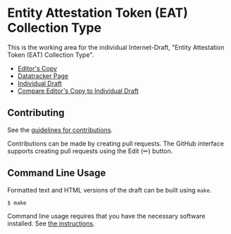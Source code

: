 # Entity Attestation Token (EAT) Collection Type

This is the working area for the individual Internet-Draft, "Entity Attestation Token (EAT) Collection Type".

* [Editor's Copy](https://SimonFrost-Arm.github.io/draft-frost-rats-eat-collection/#go.draft-frost-rats-eat-collection.html)
* [Datatracker Page](https://datatracker.ietf.org/doc/draft-frost-rats-eat-collection)
* [Individual Draft](https://datatracker.ietf.org/doc/html/draft-frost-rats-eat-collection)
* [Compare Editor's Copy to Individual Draft](https://SimonFrost-Arm.github.io/draft-frost-rats-eat-collection/#go.draft-frost-rats-eat-collection.diff)


## Contributing

See the
[guidelines for contributions](https://github.com/SimonFrost-Arm/draft-frost-rats-eat-collection/blob/main/CONTRIBUTING.md).

Contributions can be made by creating pull requests.
The GitHub interface supports creating pull requests using the Edit (✏) button.


## Command Line Usage

Formatted text and HTML versions of the draft can be built using `make`.

```sh
$ make
```

Command line usage requires that you have the necessary software installed.  See
[the instructions](https://github.com/martinthomson/i-d-template/blob/main/doc/SETUP.md).

